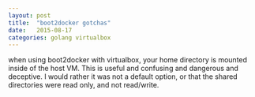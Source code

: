 ```yaml
---
layout: post
title:  "boot2docker gotchas"
date:   2015-08-17
categories: golang virtualbox
---
```


when using boot2docker with virtualbox, your home directory is mounted inside of the host VM. This is useful and confusing and dangerous and deceptive. I would rather it was not a default option, or that the shared directories were read only, and not read/write. 
